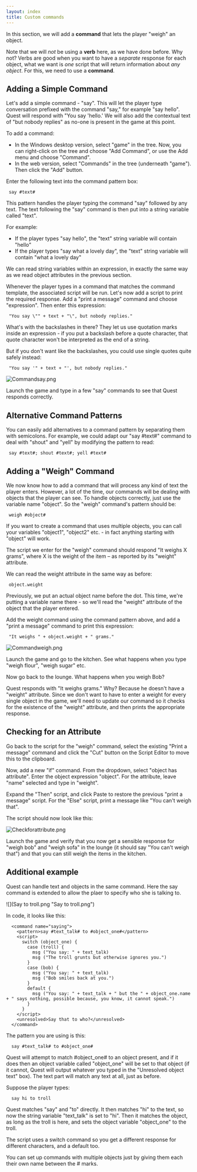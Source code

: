```yaml
---
layout: index
title: Custom commands
---
```


In this section, we will add a **command** that lets the player "weigh" an object.

Note that we will *not* be using a **verb** here, as we have done before. Why not? Verbs are good when you want to have a *separate* response for each object, what we want is *one* script that will return information about *any object*. For this, we need to use a **command**.

Adding a Simple Command
-----------------------

Let's add a simple command - "say". This will let the player type conversation prefixed with the command "say," for example "say hello". Quest will respond with "You say 'hello.' We will also add the contextual text of "but nobody replies" as no-one is present in the game at this point.

To add a command:

-   In the Windows desktop version, select "game" in the tree. Now, you can right-click on the tree and choose "Add Command", or use the Add menu and choose "Command".
-   In the web version, select "Commands" in the tree (underneath "game"). Then click the "Add" button.

Enter the following text into the command pattern box:

     say #text#

This pattern handles the player typing the command "say" followed by any text. The text following the "say" command is then put into a string variable called "text".

For example:

-   If the player types "say hello", the "text" string variable will contain "hello"
-   If the player types "say what a lovely day", the "text" string variable will contain "what a lovely day"

We can read string variables within an expression, in exactly the same way as we read object attributes in the previous section.

Whenever the player types in a command that matches the command template, the associated script will be run. Let's now add a script to print the required response. Add a "print a message" command and choose "expression". Then enter this expression:

     "You say \"" + text + "\", but nobody replies."

What's with the backslashes in there? They let us use quotation marks inside an expression - if you put a backslash before a quote character, that quote character won't be interpreted as the end of a string.

But if you don't want like the backslashes, you could use single quotes quite safely instead:

     "You say '" + text + "', but nobody replies."

![](Commandsay.png "Commandsay.png")

Launch the game and type in a few "say" commands to see that Quest responds correctly.

Alternative Command Patterns
----------------------------

You can easily add alternatives to a command pattern by separating them with semicolons. For example, we could adapt our "say \#text\#" command to deal with "shout" and "yell" by modifying the pattern to read:

     say #text#; shout #text#; yell #text#

Adding a "Weigh" Command
------------------------

We now know how to add a command that will process any kind of text the player enters. However, a lot of the time, our commands will be dealing with objects that the player can see. To handle objects correctly, just use the variable name "object". So the "weigh" command's pattern should be:

     weigh #object#

If you want to create a command that uses multiple objects, you can call your variables "object1", "object2" etc. - in fact anything starting with "object" will work.

The script we enter for the "weigh" command should respond "It weighs X grams", where X is the weight of the item – as reported by its "weight" attribute.

We can read the weight attribute in the same way as before:

     object.weight

Previously, we put an actual object name before the dot. This time, we're putting a variable name there - so we'll read the "weight" attribute of the object that the player entered.

Add the weight command using the command pattern above, and add a "print a message" command to print this expression:

     "It weighs " + object.weight + " grams."

![](Commandweigh.png "Commandweigh.png")

Launch the game and go to the kitchen. See what happens when you type "weigh flour", "weigh sugar" etc.

Now go back to the lounge. What happens when you weigh Bob?

Quest responds with "It weighs grams." Why? Because he doesn't have a "weight" attribute. Since we don't want to have to enter a weight for every single object in the game, we'll need to update our command so it checks for the existence of the "weight" attribute, and then prints the appropriate response.

Checking for an Attribute
-------------------------

Go back to the script for the "weigh" command, select the existing "Print a message" command and click the "Cut" button on the Script Editor to move this to the clipboard.

Now, add a new "if" command. From the dropdown, select "object has attribute". Enter the object expression "object". For the attribute, leave "name" selected and type in "weight".

Expand the "Then" script, and click Paste to restore the previous "print a message" script. For the "Else" script, print a message like "You can't weigh that".

The script should now look like this:

![](Checkforattribute.png "Checkforattribute.png")

Launch the game and verify that you now get a sensible response for "weigh bob" and "weigh sofa" in the lounge (it should say "You can't weigh that") and that you can still weigh the items in the kitchen.

Additional example
------------------

Quest can handle text and objects in the same command. Here the say command is extended to allow the plaer to specify who she is talking to.

![](Say to troll.png "Say to troll.png")

In code, it looks like this:

      <command name="saying">
        <pattern>say #text_talk# to #object_one#</pattern>
        <script>
          switch (object_one) {
            case (troll) {
              msg ("You say: " + text_talk)
              msg ("The troll grunts but otherwise ignores you.")
            }
            case (bob) {
              msg ("You say: " + text_talk)
              msg ("Bob smiles back at you.")
            }
            default {
              msg ("You say: " + text_talk + " but the " + object_one.name + " says nothing, possible because, you know, it cannot speak.")
            }
          }
        </script>
        <unresolved>Say that to who?</unresolved>
      </command>

The pattern you are using is this:

      say #text_talk# to #object_one#

Quest will attempt to match \#object\_one\# to an object present, and if it does then an object variable called "object\_one" will be set to that object (if it cannot, Quest will output whatever you typed in the "Unresolved object text" box). The text part will match any text at all, just as before.

Suppose the player types:

      say hi to troll

Quest matches "say" and "to" directly. It then matches "hi" to the text, so now the string variable "text\_talk" is set to "hi". Then it matches the object, as long as the troll is here, and sets the object variable "object\_one" to the troll.

The script uses a switch command so you get a different response for different characters, and a default too.

You can set up commands with multiple objects just by giving them each their own name between the \# marks.
